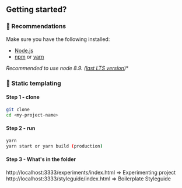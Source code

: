 ## Getting started?
### :closed_book: Recommendations
Make sure you have the following installed: 
* [Node.js](https://nodejs.org/)
* [npm](https://www.npmjs.com/) or [yarn](https://yarnpkg.com/en/)
  
**Recommended to use node 8.9.* ([last LTS version](https://github.com/nodejs/Release#release-schedule))**
### :dart: Static templating
#### Step 1 - clone
```bash
git clone 
cd <my-project-name>
```
#### Step 2 - run
```bash
yarn
yarn start or yarn build (production)
```

#### Step 3 - What's in the folder
http://localhost:3333/experiments/index.html => Experimenting project
http://localhost:3333/styleguide/index.html => Boilerplate Styleguide
